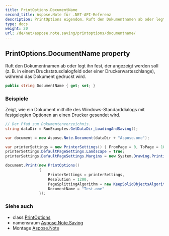 ```yaml
---
title: PrintOptions.DocumentName
second_title: Aspose.Note für .NET-API-Referenz
description: PrintOptions eigendom. Ruft den Dokumentnamen ab oder legt ihn fest der angezeigt werden soll z. B. in einem Druckstatusdialogfeld oder einer Druckerwarteschlange während das Dokument gedruckt wird.
type: docs
weight: 20
url: /de/net/aspose.note.saving/printoptions/documentname/
---
```

## PrintOptions.DocumentName property

Ruft den Dokumentnamen ab oder legt ihn fest, der angezeigt werden soll (z. B. in einem Druckstatusdialogfeld oder einer Druckerwarteschlange), während das Dokument gedruckt wird.

```csharp
public string DocumentName { get; set; }
```

### Beispiele

Zeigt, wie ein Dokument mithilfe des Windows-Standarddialogs mit festgelegten Optionen an einen Drucker gesendet wird.

```csharp
// Der Pfad zum Dokumentenverzeichnis.
string dataDir = RunExamples.GetDataDir_LoadingAndSaving();

var document = new Aspose.Note.Document(dataDir + "Aspose.one");

var printerSettings = new PrinterSettings() { FromPage = 0, ToPage = 10 };
printerSettings.DefaultPageSettings.Landscape = true;
printerSettings.DefaultPageSettings.Margins = new System.Drawing.Printing.Margins(50, 50, 150, 50);

document.Print(new PrintOptions()
               {
                   PrinterSettings = printerSettings,
                   Resolution = 1200,
                   PageSplittingAlgorithm = new KeepSolidObjectsAlgorithm(),
                   DocumentName = "Test.one"
               });
```

### Siehe auch

* class [PrintOptions](../)
* namensraum [Aspose.Note.Saving](../../printoptions/)
* Montage [Aspose.Note](../../../)


